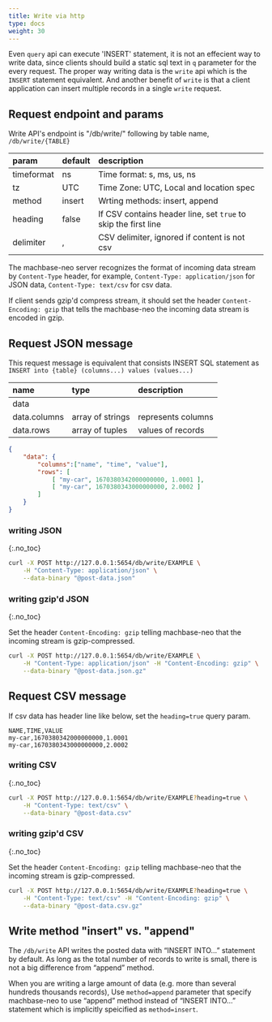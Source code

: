 ```yaml
---
title: Write via http
type: docs
weight: 30
---
```


Even `query` api can execute 'INSERT' statement, it is not an effecient way to write data,
since clients should build a static sql text in `q` parameter for the every request.
The proper way writing data is the `write` api which is the `INSERT` statement equivalent. 
And another benefit of `write` is that a client application can insert multiple records in a single `write` request.

## Request endpoint and params

Write API's endpoint is "/db/write/" following by table name, `/db/write/{TABLE}`

| param       | default | description                     |
|:----------- |---------|:------------------------------- |
| timeformat  | ns      | Time format: s, ms, us, ns      |
| tz          | UTC     | Time Zone: UTC, Local and location spec |
| method      | insert  | Wrting methods: insert, append  |
| heading     | false   | If CSV contains header line, set `true` to skip the first line|
| delimiter   | ,       | CSV delimiter, ignored if content is not csv |

The machbase-neo server recognizes the format of incoming data stream by `Content-Type` header,
for example, `Content-Type: application/json` for JSON data, `Content-Type: text/csv` for csv data.

If client sends gzip'd compress stream, it should set the header `Content-Encoding: gzip` 
that tells the machbase-neo the incoming data stream is encoded in gzip.


## Request JSON message

This request message is equivalent that consists INSERT SQL statement as `INSERT into {table} (columns...) values (values...)`

| name         | type       |  description                        |
|:------------ |:-----------|:------------------------------------|
| data         |            |                                     |
| data.columns | array of strings | represents columns            |
| data.rows    | array of tuples  | values of records             |

```json
{
    "data": {
        "columns":["name", "time", "value"],
        "rows": [
            [ "my-car", 1670380342000000000, 1.0001 ],
            [ "my-car", 1670380343000000000, 2.0002 ]
        ]
    }
}
```

### writing JSON
{:.no_toc}

```sh
curl -X POST http://127.0.0.1:5654/db/write/EXAMPLE \
    -H "Content-Type: application/json" \
    --data-binary "@post-data.json"
```

### writing gzip'd JSON
{:.no_toc}

Set the header `Content-Encoding: gzip` telling machbase-neo that the incoming stream is gzip-compressed.

```sh
curl -X POST http://127.0.0.1:5654/db/write/EXAMPLE \
    -H "Content-Type: application/json" -H "Content-Encoding: gzip" \
    --data-binary "@post-data.json.gz"
```

## Request CSV message

If csv data has header line like below, set the `heading=true` query param.

```csv
NAME,TIME,VALUE
my-car,1670380342000000000,1.0001
my-car,1670380343000000000,2.0002
```

### writing CSV
{:.no_toc}

```sh
curl -X POST http://127.0.0.1:5654/db/write/EXAMPLE?heading=true \
    -H "Content-Type: text/csv" \
    --data-binary "@post-data.csv"
```

### writing gzip'd CSV
{:.no_toc}

Set the header `Content-Encoding: gzip` telling machbase-neo that the incoming stream is gzip-compressed.

```sh
curl -X POST http://127.0.0.1:5654/db/write/EXAMPLE?heading=true \
    -H "Content-Type: text/csv" -H "Content-Encoding: gzip" \
    --data-binary "@post-data.csv.gz"
```

## Write method "insert" vs. "append"
The `/db/write` API writes the posted data with “INSERT INTO…” statement by default. As long as the total number of records to write is small, there is not a big difference from “append” method.

When you are writing a large amount of data (e.g. more than several hundreds thousands records), Use `method=append` parameter that specify machbase-neo to use “append” method instead of “INSERT INTO…” statement which is implicitly speicified as `method=insert`.